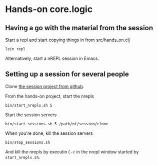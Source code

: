 # Hands-on core.logic

## Having a go with the material from the session

Start a repl and start copying things in from src/hands_on.clj

    lein repl

Alternatively, start a nREPL session in Emacs.

## Setting up a session for several people

Clone [the session project from github](https://github.com/kovasb/session).

From the hands-on project, start the nrepls

    bin/start_nrepls.sh 5

Start the session servers

    bin/start_sessions.sh 5 /path/of/session/clone

When you're done, kill the session servers

    bin/stop_sessions.sh

And kill the nrepls by executin `C-c` in the nrepl window started by `start_nrepls.sh`.
